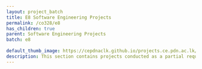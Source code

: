 ```yaml
---
layout: project_batch
title: E8 Software Engineering Projects
permalink: /co328/e8
has_children: true
parent: Software Engineering Projects
batch: e8
    
default_thumb_image: https://cepdnaclk.github.io/projects.ce.pdn.ac.lk/data/categories/co328/thumbnail.jpg
description: This section contains projects conducted as a partial requirement to complete the course CO328 - Software Engineering. Usually, these projects are conducted by groups of 3 students. The course focus on using software architectures and software project management experience.
---
```

